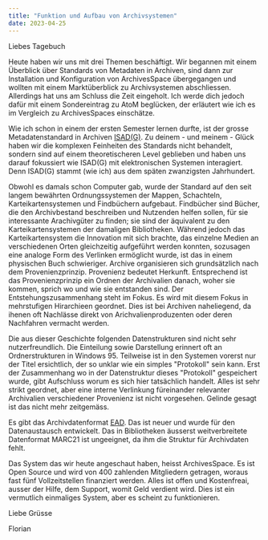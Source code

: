 ```yaml
---
title: "Funktion und Aufbau von Archivsystemen"
date: 2023-04-25
---
```


Liebes Tagebuch

Heute haben wir uns mit drei Themen beschäftigt.
Wir begannen mit einem Überblick über Standards von Metadaten in Archiven, sind dann zur Installation und Konfiguration von ArchivesSpace übergegangen und wollten mit einem Marktüberblick zu Archivsystemen abschliessen.
Allerdings hat uns am Schluss die Zeit eingeholt.
Ich werde dich jedoch dafür mit einem Sondereintrag zu AtoM beglücken, der erläutert wie ich es im Vergleich zu ArchivesSpaces einschätze.

Wie ich schon in einem der ersten Semester lernen durfte, ist der grosse Metadatenstandard in Archiven [ISAD(G)](https://de.wikipedia.org/wiki/ISAD(G)).
Zu deinem - und meinem - Glück haben wir die komplexen Feinheiten des Standards nicht behandelt, sondern sind auf einem theoretischeren Level geblieben und haben uns darauf fokussiert wie ISAD(G) mit elektronischen Systemen interagiert.
Denn ISAD(G) stammt (wie ich) aus dem späten zwanzigsten Jahrhundert.

Obwohl es damals schon Computer gab, wurde der Standard auf den seit langem bewährten Ordnungssystemen der Mappen, Schachteln, Karteikartensystemen und Findbüchern aufgebaut.
Findbücher sind Bücher, die den Archivbestand beschreiben und Nutzenden helfen sollen, für sie interessante Arachivgüter zu finden; sie sind der äquivalent zu den Karteikartensystemen der damaligen Bibliotheken.
Während jedoch das Karteikartensystem die Innovation mit sich brachte, das einzelne Medien an verschiedenen Orten gleichzeitig aufgeführt werden konnten, sozusagen eine analoge Form des Verlinken ermöglicht wurde, ist das in einem physischen Buch schwieriger.
Archive organisieren sich grundsätzlich nach dem Provenienzprinzip.
Provenienz bedeutet Herkunft.
Entsprechend ist das Provenienzprinzip ein Ordnen der Archivalien danach, woher sie kommen, sprich wo und wie sie entstanden sind.
Der Entstehungszusammenhang steht im Fokus.
Es wird mit diesem Fokus in mehrstufigen Hirarchieen geordnet.
Dies ist bei Archiven naheliegend, da ihenen oft Nachlässe direkt von Arichvalienproduzenten oder deren Nachfahren vermacht werden.

Die aus dieser Geschichte folgenden Datenstrukturen sind nicht sehr nutzerfreundlich.
Die Einteilung sowie Darstellung erinnert oft an Ordnerstrukturen in Windows 95.
Teilweise ist in den Systemen vorerst nur der Titel ersichtlich, der so unklar wie ein simples "Protokoll" sein kann.
Erst der Zusammenhang wo in der Datenstruktur dieses "Protokoll" gespeichert wurde, gibt Aufschluss worum es sich hier tatsächlich handelt.
Alles ist sehr strikt geordnet, aber eine interne Verlinkung füreinander relevanter Archivalien verschiedener Provenienz ist nicht vorgesehen.
Gelinde gesagt ist das nicht mehr zeitgemäss.

Es gibt das Archivdatenformat [EAD](https://de.wikipedia.org/wiki/Encoded_Archival_Description).
Das ist neuer und wurde für den Datenaustausch entwickelt.
Das in Bibliotheken äusserst weitverbreitete Datenformat MARC21 ist ungeeignet, da ihm die Struktur für Archivdaten fehlt.

Das System das wir heute angeschaut haben, heisst ArchivesSpace.
Es ist Open Source und wird von 400 zahlenden Mitgliedern getragen, woraus fast fünf Vollzeitstellen finanziert werden.
Alles ist offen und Kostenfreai, ausser der Hilfe, dem Support, womit Geld verdient wird.
Dies ist ein vermutlich einmaliges System, aber es scheint zu funktionieren.

Liebe Grüsse

Florian
